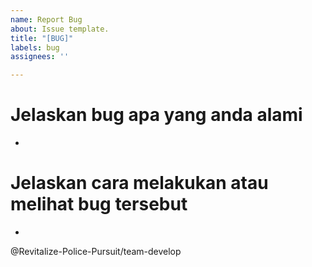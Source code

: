 ```yaml
---
name: Report Bug
about: Issue template.
title: "[BUG]"
labels: bug
assignees: ''

---
```


# Jelaskan bug apa yang anda alami
-


# Jelaskan cara melakukan atau melihat bug tersebut
-

@Revitalize-Police-Pursuit/team-develop
